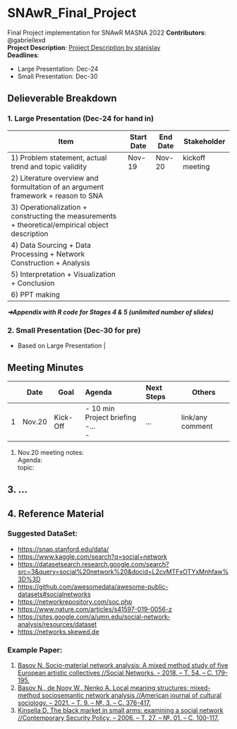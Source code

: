 # SNAwR_Final_Project
Final Project implementation for SNAwR MASNA 2022
**Contributors**: @gabriellexd  <br>
**Project Description**: 
 [Project Description by stanislav](https://github.com/gabriellexd/SNAwR_Final_Project/blob/main/Project%20Description_2022__ver1.pdf
)<br>
**Deadlines**: 
- Large Presentation: Dec-24<br>
- Small Presentation: Dec-30

## **Delieverable Breakdown**
### **1. Large Presentation (Dec-24 for hand in)**
|Item|Start Date|End Date|Stakeholder|
|--|--|--|--|
|1) Problem statement, actual trend and topic validity|Nov-19|Nov-20|kickoff meeting
|2) Literature overview and formultation of an argument framework + reason to SNA|
|3) Operationalization + constructing the measurements + theoretical/empirical object description|
|4) Data Sourcing + Data Processing + Network Construction + Analysis|
|5) Interpretation + Visualization + Conclusion|<br>
|6) PPT making|
***➔Appendix with R code for Stages 4 & 5 (unlimited number of slides)***

### **2. Small Presentation (Dec-30 for pre)**
- Based on Large Presentation
|

## **Meeting Minutes**
|| Date | Goal | Agenda | Next Steps| Others |
|--| -- | -- | :-- | :-- | -- |
|1|Nov.20|Kick-Off|- 10 min Project briefing<br> -...<br> -  |...|link/any comment|

1. Nov.20 meeting notes: <br>
Agenda: <br>
topic: 







## **3. ...**
## **4. Reference Material**
### Suggested DataSet:
- https://snap.stanford.edu/data/
- https://www.kaggle.com/search?q=social+network
- https://datasetsearch.research.google.com/search?src=3&query=social%20network%20&docid=L2cvMTFxOTYxMnhfaw%3D%3D
- https://github.com/awesomedata/awesome-public-datasets#socialnetworks
- https://networkrepository.com/soc.php
- https://www.nature.com/articles/s41597-019-0056-z
- https://sites.google.com/a/umn.edu/social-network-analysis/resources/dataset
- https://networks.skewed.de
### Example Paper: 
1. [Basov N. Socio-material network analysis: A mixed method study of five European artistic collectives //Social Networks. – 2018. – Т. 54. – С. 179-195.](https://arxiv.org/pdf/1807.07646.pdf)
2. [Basov N., de Nooy W., Nenko A. Local meaning structures: mixed-method sociosemantic network analysis //American journal of cultural sociology. – 2021. – Т. 9. – №. 3. – С. 376-417.](https://arxiv.org/pdf/1807.06623.pdf)
3. [Kinsella D. The black market in small arms: examining a social network //Contemporary Security Policy. – 2006. – Т. 27. – №. 01. – С. 100-117.](https://web.pdx.edu/~kinsella/offprints/csp06.offprint.pdf)
